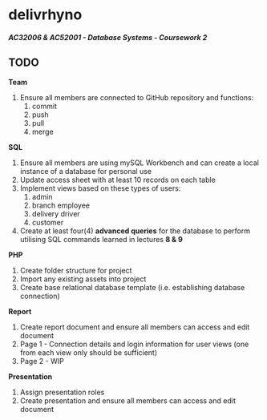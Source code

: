 # delivrhyno
##### AC32006 &amp; AC52001 - Database Systems - Coursework 2

## TODO

**Team**
1. Ensure all members are connected to GitHub repository and functions:  
    1. commit  
    2. push  
    3. pull  
    4. merge  
  
**SQL**
1. Ensure all members are using mySQL Workbench and can create a local instance of a database for personal use  
2. Update access sheet with at least 10 records on each table  
3. Implement views based on these types of users:  
    1. admin  
    2. branch employee  
    3. delivery driver  
    4. customer  
4. Create at least four(4) **advanced queries** for the database to perform utilising SQL commands learned in lectures **8 &amp; 9**   

**PHP**
1. Create folder structure for project  
2. Import any existing assets into project  
3. Create base relational database template (i.e. establishing database connection)  

**Report**
1. Create report document and ensure all members can access and edit document  
2. Page 1 - Connection details and login information for user views (one from each view only should be sufficient)  
3. Page 2 -  WIP  

**Presentation**
1. Assign presentation roles  
2. Create presentation and ensure all members can access and edit document  
